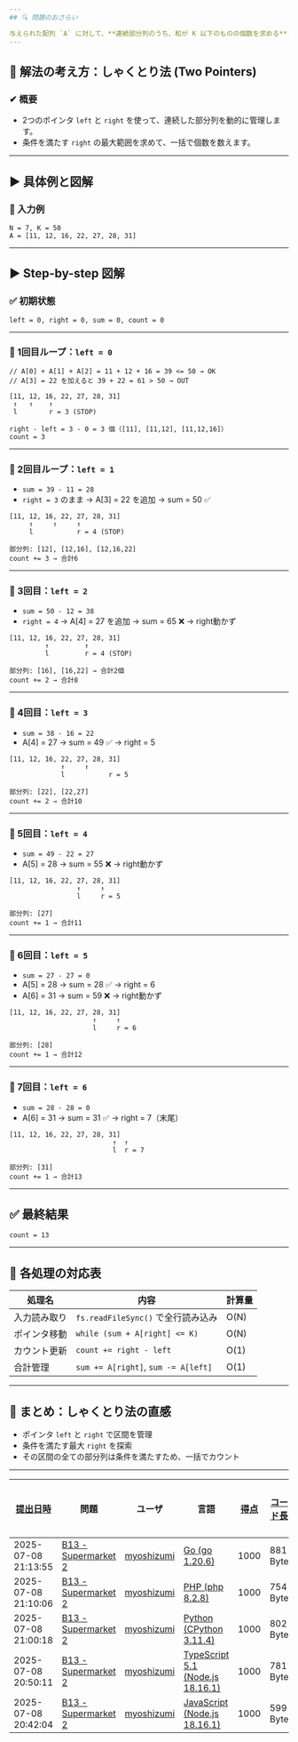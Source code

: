 ```yaml
---
## 🔍 問題のおさらい

与えられた配列 `A` に対して、**連続部分列のうち、和が K 以下のものの個数を求める**という問題です。
---
```


## 🧠 解法の考え方：**しゃくとり法 (Two Pointers)**

### ✔ 概要

- 2つのポインタ `left` と `right` を使って、連続した部分列を動的に管理します。
- 条件を満たす `right` の最大範囲を求めて、一括で個数を数えます。

---

## ▶ 具体例と図解

### 🔢 入力例

```text
N = 7, K = 50
A = [11, 12, 16, 22, 27, 28, 31]
```

---

## ▶ Step-by-step 図解

### ✅ 初期状態

```text
left = 0, right = 0, sum = 0, count = 0
```

---

### 🔄 1回目ループ：`left = 0`

```text
// A[0] + A[1] + A[2] = 11 + 12 + 16 = 39 <= 50 → OK
// A[3] = 22 を加えると 39 + 22 = 61 > 50 → OUT

[11, 12, 16, 22, 27, 28, 31]
 ↑   ↑    ↑
 l        r = 3 (STOP)

right - left = 3 - 0 = 3 個（[11], [11,12], [11,12,16]）
count = 3
```

---

### 🔄 2回目ループ：`left = 1`

- `sum = 39 - 11 = 28`
- `right = 3` のまま → A\[3] = 22 を追加 → sum = 50 ✅

```text
[11, 12, 16, 22, 27, 28, 31]
     ↑     ↑     ↑
     l           r = 4 (STOP)

部分列: [12], [12,16], [12,16,22]
count += 3 → 合計6
```

---

### 🔄 3回目：`left = 2`

- `sum = 50 - 12 = 38`
- `right = 4` → A\[4] = 27 を追加 → sum = 65 ❌ → right動かず

```text
[11, 12, 16, 22, 27, 28, 31]
         ↑         ↑
         l         r = 4 (STOP)

部分列: [16], [16,22] → 合計2個
count += 2 → 合計8
```

---

### 🔄 4回目：`left = 3`

- `sum = 38 - 16 = 22`
- A\[4] = 27 → sum = 49 ✅ → right = 5

```text
[11, 12, 16, 22, 27, 28, 31]
             ↑     ↑
             l           r = 5

部分列: [22], [22,27]
count += 2 → 合計10
```

---

### 🔄 5回目：`left = 4`

- `sum = 49 - 22 = 27`
- A\[5] = 28 → sum = 55 ❌ → right動かず

```text
[11, 12, 16, 22, 27, 28, 31]
                 ↑     ↑
                 l     r = 5

部分列: [27]
count += 1 → 合計11
```

---

### 🔄 6回目：`left = 5`

- `sum = 27 - 27 = 0`
- A\[5] = 28 → sum = 28 ✅ → right = 6
- A\[6] = 31 → sum = 59 ❌ → right動かず

```text
[11, 12, 16, 22, 27, 28, 31]
                     ↑     ↑
                     l     r = 6

部分列: [28]
count += 1 → 合計12
```

---

### 🔄 7回目：`left = 6`

- `sum = 28 - 28 = 0`
- A\[6] = 31 → sum = 31 ✅ → right = 7（末尾）

```text
[11, 12, 16, 22, 27, 28, 31]
                          ↑  ↑
                          l  r = 7

部分列: [31]
count += 1 → 合計13
```

---

## ✅ 最終結果

```text
count = 13
```

---

## 🔧 各処理の対応表

| 処理名       | 内容                                | 計算量 |
| ------------ | ----------------------------------- | ------ |
| 入力読み取り | `fs.readFileSync()` で全行読み込み  | O(N)   |
| ポインタ移動 | `while (sum + A[right] <= K)`       | O(N)   |
| カウント更新 | `count += right - left`             | O(1)   |
| 合計管理     | `sum += A[right]`, `sum -= A[left]` | O(1)   |

---

## 📌 まとめ：しゃくとり法の直感

- ポインタ `left` と `right` で区間を管理
- 条件を満たす最大 `right` を探索
- その区間の全ての部分列は条件を満たすため、一括でカウント

---

| [提出日時](https://atcoder.jp/contests/tessoku-book/submissions/me?desc=true&orderBy=created) | 問題                                                                                  | ユーザ                                            | 言語                                                                                                        | [得点](https://atcoder.jp/contests/tessoku-book/submissions/me?desc=true&orderBy=score) | [コード長](https://atcoder.jp/contests/tessoku-book/submissions/me?orderBy=source_length) | 結果 | [実行時間](https://atcoder.jp/contests/tessoku-book/submissions/me?orderBy=time_consumption) | [メモリ](https://atcoder.jp/contests/tessoku-book/submissions/me?orderBy=memory_consumption) |                                                                       |
| --------------------------------------------------------------------------------------------- | ------------------------------------------------------------------------------------- | ------------------------------------------------- | ----------------------------------------------------------------------------------------------------------- | --------------------------------------------------------------------------------------- | ----------------------------------------------------------------------------------------- | ---- | -------------------------------------------------------------------------------------------- | -------------------------------------------------------------------------------------------- | --------------------------------------------------------------------- |
| 2025-07-08 21:13:55                                                                           | [B13 - Supermarket 2](https://atcoder.jp/contests/tessoku-book/tasks/tessoku_book_cl) | [myoshizumi](https://atcoder.jp/users/myoshizumi) | [Go (go 1.20.6)](https://atcoder.jp/contests/tessoku-book/submissions/me?f.Language=5002)                   | 1000                                                                                    | 881 Byte                                                                                  |      | 5 ms                                                                                         | 5352 KiB                                                                                     | [詳細](https://atcoder.jp/contests/tessoku-book/submissions/67431204) |
| 2025-07-08 21:10:06                                                                           | [B13 - Supermarket 2](https://atcoder.jp/contests/tessoku-book/tasks/tessoku_book_cl) | [myoshizumi](https://atcoder.jp/users/myoshizumi) | [PHP (php 8.2.8)](https://atcoder.jp/contests/tessoku-book/submissions/me?f.Language=5016)                  | 1000                                                                                    | 754 Byte                                                                                  |      | 23 ms                                                                                        | 28004 KiB                                                                                    | [詳細](https://atcoder.jp/contests/tessoku-book/submissions/67431128) |
| 2025-07-08 21:00:18                                                                           | [B13 - Supermarket 2](https://atcoder.jp/contests/tessoku-book/tasks/tessoku_book_cl) | [myoshizumi](https://atcoder.jp/users/myoshizumi) | [Python (CPython 3.11.4)](https://atcoder.jp/contests/tessoku-book/submissions/me?f.Language=5055)          | 1000                                                                                    | 802 Byte                                                                                  |      | 42 ms                                                                                        | 20552 KiB                                                                                    | [詳細](https://atcoder.jp/contests/tessoku-book/submissions/67430949) |
| 2025-07-08 20:50:11                                                                           | [B13 - Supermarket 2](https://atcoder.jp/contests/tessoku-book/tasks/tessoku_book_cl) | [myoshizumi](https://atcoder.jp/users/myoshizumi) | [TypeScript 5.1 (Node.js 18.16.1)](https://atcoder.jp/contests/tessoku-book/submissions/me?f.Language=5058) | 1000                                                                                    | 781 Byte                                                                                  |      | 56 ms                                                                                        | 54232 KiB                                                                                    | [詳細](https://atcoder.jp/contests/tessoku-book/submissions/67430766) |
| 2025-07-08 20:42:04                                                                           | [B13 - Supermarket 2](https://atcoder.jp/contests/tessoku-book/tasks/tessoku_book_cl) | [myoshizumi](https://atcoder.jp/users/myoshizumi) | [JavaScript (Node.js 18.16.1)](https://atcoder.jp/contests/tessoku-book/submissions/me?f.Language=5009)     | 1000                                                                                    | 599 Byte                                                                                  |      | 85 ms                                                                                        | 53820 KiB                                                                                    | [詳細](https://atcoder.jp/contests/tessoku-book/submissions/67430626) |
